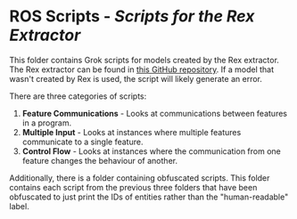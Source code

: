 # ROS Scripts - *Scripts for the Rex Extractor*

This folder contains Grok scripts for models created by the Rex extractor. The Rex extractor can be found in [this GitHub repository](https://github.com/bmuscede/Rex). If a model that wasn't created by Rex is used, the script will likely generate an error.

There are three categories of scripts:
1. **Feature Communications** - Looks at communications between features in a program.
2. **Multiple Input** - Looks at instances where multiple features communicate to a single feature.
3. **Control Flow** - Looks at instances where the communication from one feature changes the behaviour of another.

Additionally, there is a folder containing obfuscated scripts. This folder contains each script from the previous three folders that have been obfuscated to just print the IDs of entities rather than the "human-readable" label.
